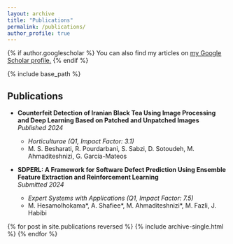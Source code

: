 ```yaml
---
layout: archive
title: "Publications"
permalink: /publications/
author_profile: true
---
```


{% if author.googlescholar %}
You can also find my articles on <u><a href="{{ https://scholar.google.com/citations?user=GuZoTw4AAAAJ&hl=en) }}">my Google Scholar profile</a>.</u>
{% endif %}

{% include base_path %}

## Publications

- **Counterfeit Detection of Iranian Black Tea Using Image Processing and Deep Learning Based on Patched and Unpatched Images**  
  *Published 2024*  
  - *Horticulturae (Q1, Impact Factor: 3.1)*  
  - M. S. Besharati, R. Pourdarbani, S. Sabzi, D. Sotoudeh, M. Ahmaditeshnizi, G. García-Mateos  

- **SDPERL: A Framework for Software Defect Prediction Using Ensemble Feature Extraction and Reinforcement Learning**  
  *Submitted 2024*  
  - *Expert Systems with Applications (Q1, Impact Factor: 7.5)*  
  - M. Hesamolhokama*, A. Shafiee*, M. Ahmaditeshnizi*, M. Fazli, J. Habibi

{% for post in site.publications reversed %}
  {% include archive-single.html %}
{% endfor %}
